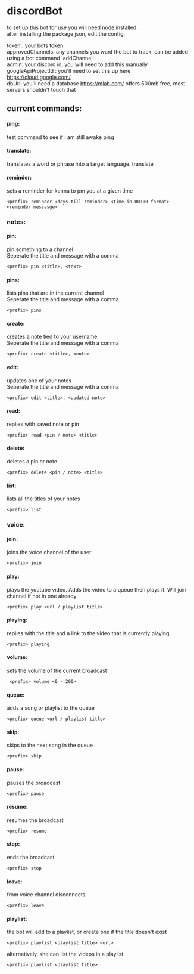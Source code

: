 # discordBot

to set up this bot for use you will need node installed.<br>
after installing the package json, edit the config.<br>

token : your bots token<br>
approvedChannels: any channels you want the bot to track, can be added using a bot command 'addChannel'<br>
admin: your discord id, you will need to add this manually<br>
googleApiProjectId : you'll need to set this up here https://cloud.google.com/<br>
dbUrl: you'll need a database https://mlab.com/ offers 500mb free, most servers shouldn't touch that<br>

## current commands:

#### ping:
test command to see if i am still awake
<prefix> ping

#### translate:
translates a word or phrase into a target language.
<prefix> translate <language code> <phrase>

#### reminder:
sets a reminder for kanna to pm you at a given time
```
<prefix> reminder <days till reminder> <time in 00:00 format> <reminder messasge>
  ```

### notes:
#### pin: <br>
pin something to a channel<br>
Seperate the title and message with a comma
```
<prefix> pin <title>, <text>
```

#### pins:
lists pins that are in the current channel<br>
Seperate the title and message with a comma
```
<prefix> pins
```

#### create:
creates a note tied to your username.<br>
Seperate the title and message with a comma
```
<prefix> create <title>, <note>
```

#### edit:
updates one of your notes<br>
Seperate the title and message with a comma
```
<prefix> edit <title>, <updated note>
```

#### read:
replies with saved note or pin
```
<prefix> read <pin / note> <title>
```

#### delete:
deletes a pin or note
```
<prefix> delete <pin / note> <title>
```

#### list:
lists all the titles of your notes
```
<prefix> list
```
### voice:

#### join:
joins the voice channel of the user
```
<prefix> join
```

#### play:
plays the youtube video. Adds the video to a queue then plays it. Will join channel if not in one already.
```
<prefix> play <url / playlist title>
```

#### playing:
replies with the title and a link to the video that is currently playing
```
<prefix> playing
```

#### volume:
sets the volume of the current broadcast  
```
 <prefix> volume <0 - 200>
 ```

#### queue:
adds a song or playlist to the queue
```
<prefix> queue <url / playlist title>
```

#### skip:
skips to the next song in the queue
```
<prefix> skip
```

#### pause:
pauses the broadcast
```
<prefix> pause
```

#### resume:
resumes the broadcast
```
<prefix> resume
```

#### stop:
ends the broadcast
```
<prefix> stop
```

#### leave:
from voice channel disconnects.
```
<prefix> leave
```

#### playlist:
the bot will add to a playlist, or create one if the title doesn't exist
```
<prefix> playlist <playlist title> <url>
  ```

alternatively, she can list the videos in a playlist.
```
<prefix> playlist <playlist title>
  ```


